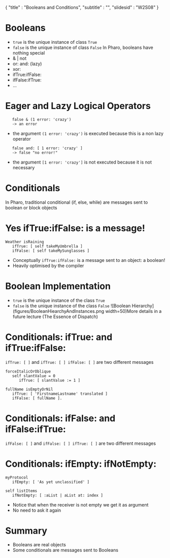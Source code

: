 {
"title" : "Booleans and Conditions",
"subtitle" : "",
"slidesid" : "W2S08"
}

# Booleans
- `true` is the unique instance of class `True`
- `false` is the unique instance of class `False`
In Pharo, booleans have nothing special
- & | not
- or: and: \(lazy\)
- xor:
- ifTrue:ifFalse:
- ifFalse:ifTrue:
- ...

# Eager and Lazy Logical Operators

```
   false & (1 error: 'crazy')
   -> an error
```
- the argument `(1 error: 'crazy')` is executed because this is a non lazy operator

```
   false and: [ 1 error: 'crazy' ]
   -> false "no error!"
```
- the argument `[1 error: 'crazy']` is not executed because it is not necessary

# Conditionals
In Pharo, traditional conditional \(if, else, while\) are messages sent to boolean or block objects
# Yes ifTrue:ifFalse: is a message!

```
Weather isRaining
   ifTrue: [ self takeMyUmbrella ]
   ifFalse: [ self takeMySunglasses ]
```
- Conceptually `ifTrue:ifFalse:` is a message sent to an object: a boolean!
- Heavily optimised by the compiler

# Boolean Implementation
- `true` is the unique instance of the class `True`
- `false` is the unique instance of the class `False`
![Boolean Hierarchy](figures/BooleanHiearchyAndInstances.png width=50)More details in a future lecture \(The Essence of Dispatch\)
# Conditionals: ifTrue: and ifTrue:ifFalse:
`ifTrue: [ ]` and `ifTrue: [ ] ifFalse: [ ]` are two different messages
```
forceItalicOrOblique
   self slantValue = 0 
      ifTrue: [ slantValue := 1 ]
```

```
fullName isEmptyOrNil
   ifTrue: [ 'FirstnameLastname' translated ]
   ifFalse: [ fullName ].
```

# Conditionals: ifFalse: and ifFalse:ifTrue:
`ifFalse: [ ]` and `ifFalse: [ ] ifTrue: [ ]` are two different messages
# Conditionals: ifEmpty: ifNotEmpty:

```
myProtocol 
   ifEmpty: [ 'As yet unclassified' ]
```

```
self listItems 
   ifNotEmpty: [ :aList | aList at: index ]
```
- Notice that when the receiver is not empty we get it as argument
- No need to ask it again

# Summary
- Booleans are real objects
- Some conditionals are messages sent to Booleans
